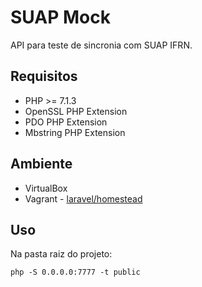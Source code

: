 # SUAP Mock
API para teste de sincronia com SUAP IFRN.

## Requisitos
* PHP >= 7.1.3
* OpenSSL PHP Extension
* PDO PHP Extension
* Mbstring PHP Extension

## Ambiente
* VirtualBox
* Vagrant - [laravel/homestead](https://laravel.com/docs/5.7/homestead)

## Uso
Na pasta raiz do projeto:
```shell
php -S 0.0.0.0:7777 -t public
```
